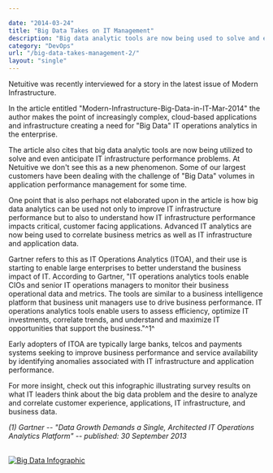 ```yaml
---

date: "2014-03-24"
title: "Big Data Takes on IT Management"
description: "Big data analytic tools are now being used to solve and even anticipate IT infrastructure problems. At Metricly, we don’t see this as a new phenomenon."
category: "DevOps"
url: "/big-data-takes-management-2/"
layout: "single"
---
```

Netuitive was recently interviewed for a story in the latest issue of Modern Infrastructure.

In the article entitled "Modern-Infrastructure-Big-Data-in-IT-Mar-2014" the author makes the point of increasingly complex, cloud-based applications and infrastructure creating a need for "Big Data" IT operations analytics in the enterprise.

The article also cites that big data analytic tools are now being utilized to solve and even anticipate IT infrastructure performance problems. At Netuitive we don't see this as a new phenomenon. Some of our largest customers have been dealing with the challenge of "Big Data" volumes in application performance management for some time.

One point that is also perhaps not elaborated upon in the article is how big data analytics can be used not only to improve IT infrastructure performance but to also to understand how IT infrastructure performance impacts critical, customer facing applications. Advanced IT analytics are now being used to correlate business metrics as well as IT infrastructure and application data.

Gartner refers to this as IT Operations Analytics (ITOA), and their use is starting to enable large enterprises to better understand the business impact of IT. According to Gartner, "IT operations analytics tools enable CIOs and senior IT operations managers to monitor their business operational data and metrics. The tools are similar to a business intelligence platform that business unit managers use to drive business performance. IT operations analytics tools enable users to assess efficiency, optimize IT investments, correlate trends, and understand and maximize IT opportunities that support the business."^1^

Early adopters of ITOA are typically large banks, telcos and payments systems seeking to improve business performance and service availability by identifying anomalies associated with IT infrastructure and application performance.

For more insight, check out this infographic illustrating survey results on what IT leaders think about the big data problem and the desire to analyze and correlate customer experience, applications, IT infrastructure, and business data.

*(1) Gartner -- "Data Growth Demands a Single, Architected IT Operations Analytics Platform" -- published: 30 September 2013*

[\
![Big Data Infographic](https://www.metricly.com/wp-content/uploads/2016/03/infoGraphic-276x1024.jpg)](https://www.metricly.com/wp-content/uploads/2016/03/infoGraphic-276x1024.jpg)

